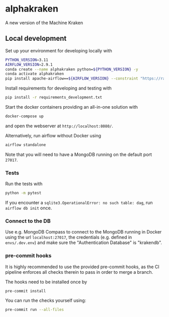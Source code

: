 # alphakraken
A new version of the Machine Kraken

## Local development
Set up your environment for developing locally with
```bash
PYTHON_VERSION=3.11
AIRFLOW_VERSION=2.9.1
conda create --name alphakraken python=${PYTHON_VERSION} -y
conda activate alphakraken
pip install apache-airflow==${AIRFLOW_VERSION} --constraint "https://raw.githubusercontent.com/apache/airflow/constraints-${AIRFLOW_VERSION}/constraints-${PYTHON_VERSION}.txt"
```

Install requirements for developing and testing with
```bash
pip install -r requirements_development.txt
```

Start the docker containers providing an all-in-one solution with
```bash
docker-compose up
```
and open the webserver at `http://localhost:8080/`.

Alternatively, run airflow without Docker using
```bash
airflow standalone
```

Note that you will need to have a MongoDB running on the default port `27017`.


### Tests
Run the tests with
```bash
python -m pytest
```
If you encounter a `sqlite3.OperationalError: no such table: dag`, run `airflow db init` once.

### Connect to the DB
Use e.g. MongoDB Compass to connect to the MongoDB running in Docker using the url `localhost:27017`,
the credentials (e.g. defined in `envs/.dev.env`) and make sure the "Authentication Database" is "krakendb".

### pre-commit hooks
It is highly recommended to use the provided pre-commit hooks, as the CI pipeline enforces all checks therein to
pass in order to merge a branch.

The hooks need to be installed once by
```bash
pre-commit install
```
You can run the checks yourself using:
```bash
pre-commit run --all-files
```

